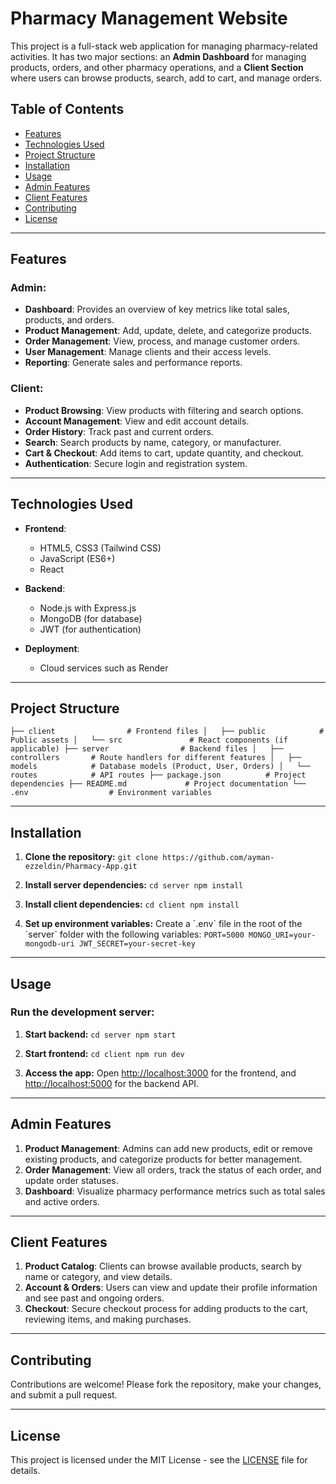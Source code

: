 
# Pharmacy Management Website

This project is a full-stack web application for managing pharmacy-related activities. It has two major sections: an **Admin Dashboard** for managing products, orders, and other pharmacy operations, and a **Client Section** where users can browse products, search, add to cart, and manage orders.

## Table of Contents

- [Features](#features)
- [Technologies Used](#technologies-used)
- [Project Structure](#project-structure)
- [Installation](#installation)
- [Usage](#usage)
- [Admin Features](#admin-features)
- [Client Features](#client-features)
- [Contributing](#contributing)
- [License](#license)

---

## Features

### Admin:
- **Dashboard**: Provides an overview of key metrics like total sales, products, and orders.
- **Product Management**: Add, update, delete, and categorize products.
- **Order Management**: View, process, and manage customer orders.
- **User Management**: Manage clients and their access levels.
- **Reporting**: Generate sales and performance reports.

### Client:
- **Product Browsing**: View products with filtering and search options.
- **Account Management**: View and edit account details.
- **Order History**: Track past and current orders.
- **Search**: Search products by name, category, or manufacturer.
- **Cart & Checkout**: Add items to cart, update quantity, and checkout.
- **Authentication**: Secure login and registration system.

---

## Technologies Used

- **Frontend**: 
  - HTML5, CSS3 (Tailwind CSS)
  - JavaScript (ES6+)
  - React 
  
- **Backend**:
  - Node.js with Express.js
  - MongoDB (for database)
  - JWT (for authentication)
  
- **Deployment**: 
  - Cloud services such as Render

---

## Project Structure

``
├── client                # Frontend files
│   ├── public            # Public assets
│   └── src               # React components (if applicable)
├── server                # Backend files
│   ├── controllers       # Route handlers for different features
│   ├── models            # Database models (Product, User, Orders)
│   └── routes            # API routes
├── package.json          # Project dependencies
├── README.md             # Project documentation
└── .env                  # Environment variables
``

---

## Installation

1. **Clone the repository:**
   ``
   git clone https://github.com/ayman-ezzeldin/Pharmacy-App.git
   ``

2. **Install server dependencies:**
   ``
   cd server
   npm install
   ``

3. **Install client dependencies:**
   ``
   cd client
   npm install
   ``

4. **Set up environment variables:**
   Create a \`.env\` file in the root of the \`server\` folder with the following variables:
   ``
   PORT=5000
   MONGO_URI=your-mongodb-uri
   JWT_SECRET=your-secret-key
   ``

---

## Usage

### Run the development server:
1. **Start backend:**
   ``
   cd server
   npm start
   ``

2. **Start frontend:**
   ``
   cd client
   npm run dev
   ``

3. **Access the app:**
   Open [http://localhost:3000](http://localhost:5173) for the frontend, and [http://localhost:5000](http://localhost:5000) for the backend API.

---

## Admin Features

1. **Product Management**: Admins can add new products, edit or remove existing products, and categorize products for better management.
2. **Order Management**: View all orders, track the status of each order, and update order statuses.
3. **Dashboard**: Visualize pharmacy performance metrics such as total sales and active orders.

---

## Client Features

1. **Product Catalog**: Clients can browse available products, search by name or category, and view details.
2. **Account & Orders**: Users can view and update their profile information and see past and ongoing orders.
3. **Checkout**: Secure checkout process for adding products to the cart, reviewing items, and making purchases.

---

## Contributing

Contributions are welcome! Please fork the repository, make your changes, and submit a pull request.

---

## License

This project is licensed under the MIT License - see the [LICENSE](LICENSE) file for details.
